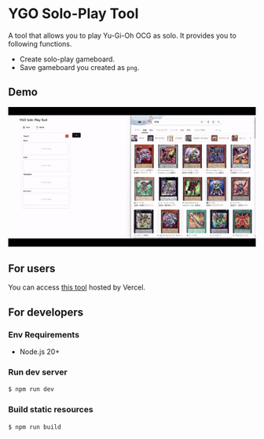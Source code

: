 # YGO Solo-Play Tool

A tool that allows you to play Yu-Gi-Oh OCG as solo. It provides you to following functions.

- Create solo-play gameboard.
- Save gameboard you created as `png`.

## Demo

![demo](./ygo-solo-play-tool-demo.gif)

## For users

You can access [this tool](https://ygo-solo-play-tool.vercel.app/) hosted by Vercel.

## For developers

### Env Requirements

- Node.js 20+

### Run dev server

```bash
$ npm run dev
```

### Build static resources

```bash
$ npm run build
```